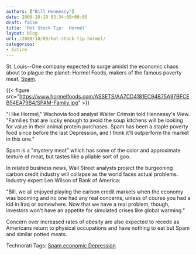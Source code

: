 ```yaml
---
authors: ["Bill Hennessy"]
date: 2008-10-10 03:34:09+00:00
draft: false
title: 'Hot Stock Tip:  Hormel'
layout: blog
url: /2008/10/09/hot-stock-tip-hormel/
categories:
- Satire
---
```


St. Louis--One company expected to surge amidst the economic chaos about to plague the planet: Hormel Foods, makers of the famous poverty meat, [Spam](https://www.spam.com/).

 

{{< figure src="https://www.hormelfoods.com/ASSETS/AA7CD4181EC94B75A97BFCEB54EA79B4/SPAM-Family.jpg" >}}


 

"I like Hormel," Wachovia food analyst Walter Crimsin told Hennessy's View. "Families that are lucky enough to avoid the soup kitchens will be looking for value in their animal protein purchases. Spam has been a staple poverty food since before the last Depression, and I think it'll outperform the market in this one."

 

Spam is a "mystery meat" which has some of the color and approximate texture of meat, but tastes like a pliable sort of goo.

 

In related business news, Wall Street analysts project the burgeoning carbon credit industry will collapse as the world faces actual problems. Industry expert Len Wilson of Bank of America:

 

"Bill, we all enjoyed playing the carbon credit markets when the economy was booming and no one had any real concerns, unless of course you had a kid in Iraq or somewhere. Now that we have a real problem, though, investors won't have an appetite for simulated crises like global warming."

 

Concern over increased rates of obesity are also expected to recede as Americans return to physical occupations and have nothing to eat but Spam and similar potted meats. 

 

Technorati Tags: [Spam](https://technorati.com/tags/Spam),[economic Depression](https://technorati.com/tags/economic%20Depression)
